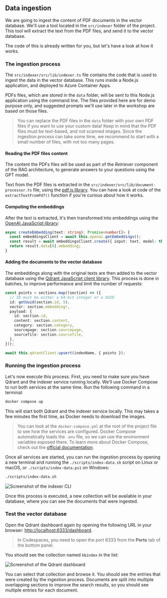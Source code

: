 ## Data ingestion

We are going to ingest the content of PDF documents in the vector database. We'll use a
tool located in the `src/indexer` folder of the project. This tool will extract the text from the PDF files, and send it to the vector database.

The code of this is already written for you, but let's have a look at how it works.

### The ingestion process

The `src/indexer/src/lib/indexer.ts` file contains the code that is used to ingest the data in the vector database. This runs inside a Node.js application, and deployed to Azure Container Apps.

PDFs files, which are stored in the `data` folder, will be sent to this Node.js application using the command line. The files provided here are for demo purpose only, and suggested prompts we'll use later in the workshop are based on those files.

<div class="tip" data-title="tip">

> You can replace the PDF files in the `data` folder with your own PDF files if you want to use your custom data! Keep in mind that the PDF files must be text-based, and not scanned images. Since the ingestion process can take some time, we recommend to start with a small number of files, with not too many pages.

</div>

#### Reading the PDF files content

The content the PDFs files will be used as part of the *Retriever* component of the RAG architecture, to generate answers to your questions using the GPT model.

Text from the PDF files is extracted in the `src/indexer/src/lib/document-processor.ts` file, using the [pdf.js library](https://mozilla.github.io/pdf.js/). You can have a look at code of the `extractTextFromPdf()` function if you're curious about how it works.

#### Computing the embeddings

After the text is extracted, it's then transformed into embeddings using the [OpenAI JavaScript library](https://github.com/openai/openai-node):

```ts
async createEmbedding(text: string): Promise<number[]> {
  const embeddingsClient = await this.openai.getEmbeddings();
  const result = await embeddingsClient.create({ input: text, model: this.embeddingModelName });
  return result.data[0].embedding;
}
```

#### Adding the documents to the vector database

The embeddings along with the original texts are then added to the vector database using the [Qdrant JavaScript client library](https://www.npmjs.com/package/@qdrant/qdrant-js). This process is done in batches, to improve performance and limit the number of requests:

```ts
const points = sections.map((section) => ({
  // ID must be either a 64-bit integer or a UUID
  id: getUuid(section.id, 5),
  vector: section.embedding!,
  payload: {
    id: section.id,
    content: section.content,
    category: section.category,
    sourcepage: section.sourcepage,
    sourcefile: section.sourcefile,
  },
}));

await this.qdrantClient.upsert(indexName, { points });
```

### Running the ingestion process

Let's now execute this process. First, you need to make sure you have Qdrant and the indexer service running locally. We'll use Docker Compose to run both services at the same time. Run the following command in a terminal:

```bash
docker compose up
```

This will start both Qdrant and the indexer service locally. This may takes a few minutes the first time, as Docker needs to download the images.

<div class="tip" data-title="tip">

> You can look at the `docker-compose.yml` at the root of the project file to see how the services are configured. Docker Compose automatically loads the `.env` file, so we can use the environment variables exposed there. To learn more about Docker Compose, check out the [official documentation](https://docs.docker.com/compose/).

</div>


Once all services are started, you can run the ingestion process by opening a new terminal and running the `./scripts/index-data.sh` script on Linux or macOS, or `./scripts/index-data.ps1` on Windows:

```bash
./scripts/index-data.sh
```

![Screenshot of the indexer CLI](./assets/indexer-cli.png)

Once this process is executed, a new collection will be available in your database, where you can see the documents that were ingested.

### Test the vector database

Open the Qdrant dashboard again by opening the following URL in your browser: [http://localhost:6333/dashboard](http://localhost:6333/dashboard).

<div class="tip" data-title="tip">

> In Codespaces, you need to open the port 6333 from the **Ports** tab of the bottom panel.

</div>

You should see the collection named `kbindex` in the list:

![Screenshot of the Qdrant dashboard](./assets/qdrant-dashboard.png)

You can select that collection and browse it. You should see the entries that were created by the ingestion process. Documents are split into multiple overlapping sections to improve the search results, so you should see multiple entries for each document.
